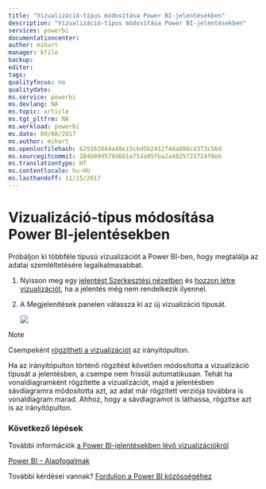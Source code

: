 ```yaml
---
title: "Vizualizáció-típus módosítása Power BI-jelentésekben"
description: "Vizualizáció-típus módosítása Power BI-jelentésekben"
services: powerbi
documentationcenter: 
author: mihart
manager: kfile
backup: 
editor: 
tags: 
qualityfocus: no
qualitydate: 
ms.service: powerbi
ms.devlang: NA
ms.topic: article
ms.tgt_pltfrm: NA
ms.workload: powerbi
ms.date: 09/08/2017
ms.author: mihart
ms.openlocfilehash: 629163044a48e15cbd5b2412f4da886cd373c56d
ms.sourcegitcommit: 284b09d579d601e754a05fba2a4025723724f8eb
ms.translationtype: HT
ms.contentlocale: hu-HU
ms.lasthandoff: 11/15/2017
---
```

# <a name="change-the-type-of-visualization-in-a-power-bi-report"></a>Vizualizáció-típus módosítása Power BI-jelentésekben
Próbáljon ki többféle típusú vizualizációt a Power BI-ben, hogy megtalálja az adatai szemléltetésére legalkalmasabbat. 

1. Nyisson meg egy [jelentést Szerkesztési nézetben](service-reading-view-and-editing-view.md) és [hozzon létre vizualizációt](power-bi-report-add-visualizations-i.md), ha a jelentés még nem rendelkezik ilyennel.
2. A Megjelenítések panelen válassza ki az új vizualizáció típusát.  
   
   ![](media/power-bi-report-change-visualization-type/changeviz.gif)

> [!NOTE]
> Csempeként [rögzítheti a vizualizációt](service-dashboard-pin-tile-from-report.md) az irányítópulton.
> 
> 

Ha az irányítópulton történő rögzítést követően módosította a vizualizáció típusát a jelentésben, a csempe nem frissül automatikusan. Tehát ha vonaldiagramként rögzítette a vizualizációt, majd a jelentésben sávdiagramra módosította azt, az adat már rögzített verziója továbbra is vonaldiagram marad. Ahhoz, hogy a sávdiagramot is láthassa, rögzítse azt is az irányítópulton.

### <a name="next-steps"></a>Következő lépések
További információk [a Power BI-jelentésekben lévő vizualizációkról](power-bi-report-visualizations.md)

[Power BI – Alapfogalmak](service-basic-concepts.md)

További kérdései vannak? [Forduljon a Power BI közösségéhez](http://community.powerbi.com/)


